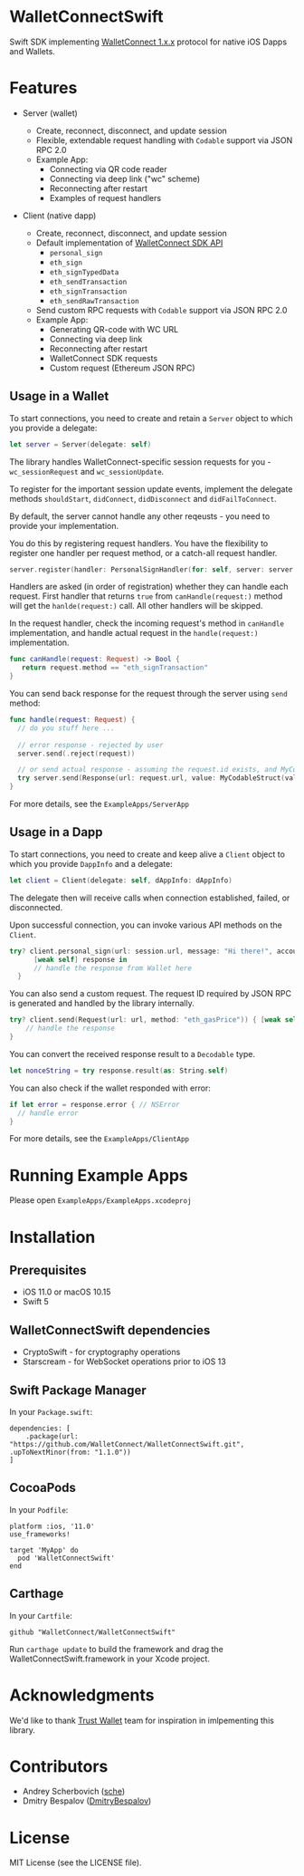 # WalletConnectSwift

Swift SDK implementing [WalletConnect 1.x.x](https://docs.walletconnect.org) protocol for native iOS Dapps and Wallets.

# Features

- Server (wallet)
  - Create, reconnect, disconnect, and update session
  - Flexible, extendable request handling with `Codable` support via JSON RPC 2.0
  - Example App:
    - Connecting via QR code reader
    - Connecting via deep link ("wc" scheme)
    - Reconnecting after restart
    - Examples of request handlers

- Client (native dapp)
  - Create, reconnect, disconnect, and update session
  - Default implementation of [WalletConnect SDK API](https://docs.walletconnect.org/json-rpc/ethereum)
    - `personal_sign`
    - `eth_sign`
    - `eth_signTypedData`
    - `eth_sendTransaction`
    - `eth_signTransaction`
    - `eth_sendRawTransaction`
  - Send custom RPC requests with `Codable` support via JSON RPC 2.0
  - Example App:
    - Generating QR-code with WC URL
    - Connecting via deep link
    - Reconnecting after restart
    - WalletConnect SDK requests
    - Custom request (Ethereum JSON RPC)

## Usage in a Wallet

To start connections, you need to create and retain a `Server` object to which you provide a delegate:

```Swift
let server = Server(delegate: self)
```

The library handles WalletConnect-specific session requests for you - `wc_sessionRequest` and `wc_sessionUpdate`. 

To register for the important session update events, implement the delegate methods `shouldStart`, `didConnect`, `didDisconnect` and `didFailToConnect`.

By default, the server cannot handle any other reqeusts - you need to provide your implementation.

You do this by registering request handlers. You have the flexibility to register one handler per request method, or a catch-all request handler.


```Swift
server.register(handler: PersonalSignHandler(for: self, server: server, wallet: wallet))
```

Handlers are asked (in order of registration) whether they can handle each request. First handler that returns `true` from `canHandle(request:)` method will get the `hanlde(request:)` call. All other handlers will be skipped.

In the request handler, check the incoming request's method in `canHandle` implementation, and handle actual request in the `handle(request:)` implementation.

```Swift
func canHandle(request: Request) -> Bool {
   return request.method == "eth_signTransaction"
}
```

You can send back response for the request through the server using `send` method:

```Swift
func handle(request: Request) {
  // do you stuff here ...
  
  // error response - rejected by user
  server.send(.reject(request))

  // or send actual response - assuming the request.id exists, and MyCodableStruct type defined
  try server.send(Response(url: request.url, value: MyCodableStruct(value: "Something"), id: request.id!))
}
```

For more details, see the `ExampleApps/ServerApp`


## Usage in a Dapp

To start connections, you need to create and keep alive a `Client` object to which you provide `DappInfo` and a delegate:

```Swift
let client = Client(delegate: self, dAppInfo: dAppInfo)
```

The delegate then will receive calls when connection established, failed, or disconnected.

Upon successful connection, you can invoke various API methods on the `Client`.

```Swift
try? client.personal_sign(url: session.url, message: "Hi there!", account: session.walletInfo!.accounts[0]) {
      [weak self] response in
      // handle the response from Wallet here
  }
```

You can also send a custom request. The request ID required by JSON RPC is generated and handled by the library internally.

```Swift
try? client.send(Request(url: url, method: "eth_gasPrice")) { [weak self] response in
    // handle the response
}
```

You can convert the received response result to a `Decodable` type.

```Swift
let nonceString = try response.result(as: String.self)
```

You can also check if the wallet responded with error:

```Swift
if let error = response.error { // NSError
  // handle error
}
```

For more details, see the `ExampleApps/ClientApp`

# Running Example Apps

Please open `ExampleApps/ExampleApps.xcodeproj`

# Installation

## Prerequisites

- iOS 11.0 or macOS 10.15
- Swift 5

## WalletConnectSwift dependencies

- CryptoSwift - for cryptography operations
- Starscream - for WebSocket operations prior to iOS 13

## Swift Package Manager

In your `Package.swift`:

    dependencies: [
        .package(url: "https://github.com/WalletConnect/WalletConnectSwift.git", .upToNextMinor(from: "1.1.0"))
    ]

## CocoaPods

In your `Podfile`:

    platform :ios, '11.0'
    use_frameworks!

    target 'MyApp' do
      pod 'WalletConnectSwift'
    end

## Carthage

In your `Cartfile`:

    github "WalletConnect/WalletConnectSwift"

Run `carthage update` to build the framework and drag the WalletConnectSwift.framework in your Xcode project.

# Acknowledgments

We'd like to thank [Trust Wallet](https://github.com/trustwallet/wallet-connect-swift) team for inspiration in imlpementing this library.

# Contributors

* Andrey Scherbovich ([sche](https://github.com/sche))
* Dmitry Bespalov ([DmitryBespalov](https://github.com/DmitryBespalov))

# License

MIT License (see the LICENSE file).
